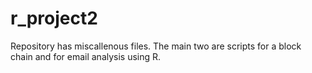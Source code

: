 # r_project2

Repository has miscallenous files.
The main two are scripts for a block chain and for email analysis using R.
